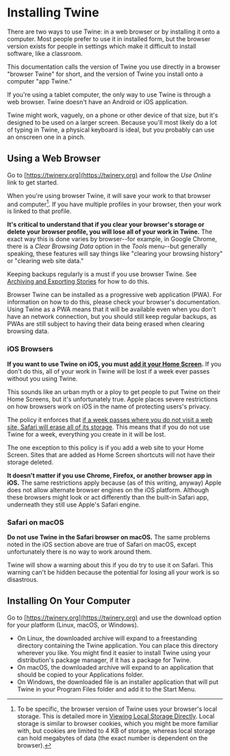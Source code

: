 # Installing Twine

There are two ways to use Twine: in a web browser or by installing it onto a
computer. Most people prefer to use it in installed form, but the browser
version exists for people in settings which make it difficult to install
software, like a classroom.

This documentation calls the version of Twine you use directly in a browser
"browser Twine" for short, and the version of Twine you install onto a computer
"app Twine."

If you're using a tablet computer, the only way to use Twine is through a web
browser. Twine doesn't have an Android or iOS application.

Twine might work, vaguely, on a phone or other device of that size, but it's
designed to be used on a larger screen. Because you'll most likely do a lot of
typing in Twine, a physical keyboard is ideal, but you probably can use an
onscreen one in a pinch.

## Using a Web Browser

Go to [https://twinery.org](https://twinery.org) and follow the _Use Online_
link to get started.

When you're using browser Twine, it will save your work to that browser and
computer[^local-storage]. If you have multiple profiles in your browser, then
your work is linked to that profile.

**It's critical to understand that if you clear your browser's storage or delete
your browser profile, you will lose all of your work in Twine.** The exact way
this is done varies by browser--for example, in Google Chrome, there is a _Clear
Browsing Data_ option in the _Tools_ menu--but generally speaking, these
features will say things like "clearing your browsing history" or "clearing web
site data."

Keeping backups regularly is a must if you use browser Twine. See [Archiving and
Exporting Stories](../story-library/exporting.md) for how to do this.

Browser Twine can be installed as a progressive web application (PWA). For
information on how to do this, please check your browser's documentation. Using
Twine as a PWA means that it will be available even when you don't have an
network connection, but you should still keep regular backups, as PWAs are still
subject to having their data being erased when clearing browsing data.

### iOS Browsers

**If you want to use Twine on iOS, you must [add it your Home
Screen](https://support.apple.com/guide/iphone/bookmark-favorite-webpages-iph42ab2f3a7/ios#iph4f9a47bbc).**
If you don't do this, all of your work in Twine will be lost if a week ever
passes without you using Twine.

This sounds like an urban myth or a ploy to get people to put Twine on their
Home Screens, but it's unfortunately true. Apple places severe restrictions on
how browsers work on iOS in the name of protecting users's privacy.

The policy it enforces that [if a week passes where you do not visit a web site,
Safari will erase all of its
storage](https://webkit.org/blog/10218/full-third-party-cookie-blocking-and-more/).
This means that if you do not use Twine for a week, everything you create in it
will be lost.

The one exception to this policy is if you add a web site to your Home Screen.
Sites that are added as Home Screen shortcuts will not have their storage
deleted.

**It doesn't matter if you use Chrome, Firefox, or another browser app in iOS.**
The same restrictions apply because (as of this writing, anyway) Apple does not
allow alternate browser engines on the iOS platform. Although these browsers
might look or act differently than the built-in Safari app, underneath they
still use Apple's Safari engine.

### Safari on macOS

**Do not use Twine in the Safari browser on macOS.** The same problems noted in
the iOS section above are true of Safari on macOS, except unfortunately there is
no way to work around them.

Twine will show a warning about this if you do try to use it on Safari. This
warning can't be hidden because the potential for losing all your work is so
disastrous.

## Installing On Your Computer

Go to [https://twinery.org](https://twinery.org) and use the download option for
your platform (Linux, macOS, or Windows).

- On Linux, the downloaded archive will expand to a freestanding directory
  containing the Twine application. You can place this directory wherever you
  like. You might find it easier to install Twine using your distribution's
  package manager, if it has a package for Twine.
- On macOS, the downloaded archive will expand to an application that should be
  copied to your Applications folder.
- On Windows, the downloaded file is an installer application that will put
  Twine in your Program Files folder and add it to the Start Menu.

[^local-storage]: To be specific, the browser version of Twine uses your
    browser's local storage. This is detailed more in [Viewing Local Storage
    Directly](../troubleshooting/local-storage.md). Local storage is similar to
    browser cookies, which you might be more familiar with, but cookies are
    limited to 4 KB of storage, whereas local storage can hold megabytes of data
    (the exact number is dependent on the browser).
